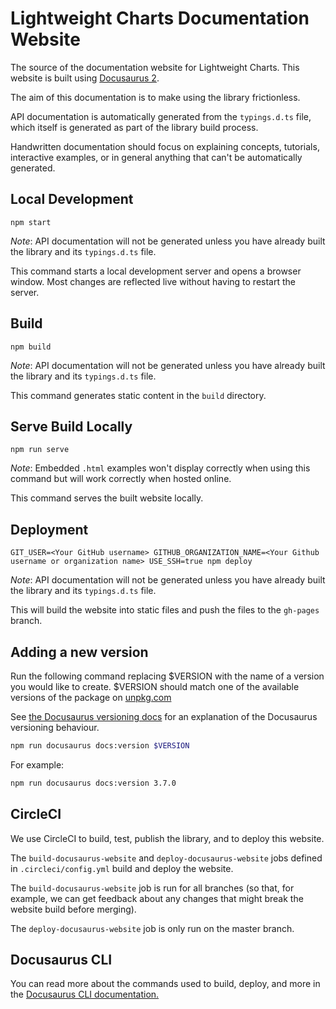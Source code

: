# Lightweight Charts Documentation Website

The source of the documentation website for Lightweight Charts. This website is built using [Docusaurus 2](https://v2.docusaurus.io/).

The aim of this documentation is to make using the library frictionless.

API documentation is automatically generated from the `typings.d.ts` file, which itself is generated as part of the library build process.

Handwritten documentation should focus on explaining concepts, tutorials, interactive examples, or in general anything that can't be automatically generated.

## Local Development

```console
npm start
```

_Note_: API documentation will not be generated unless you have already built the library and its `typings.d.ts` file.

This command starts a local development server and opens a browser window. Most changes are reflected live without having to restart the server.

## Build

```console
npm build
```

_Note_: API documentation will not be generated unless you have already built the library and its `typings.d.ts` file.

This command generates static content in the `build` directory.

## Serve Build Locally

```console
npm run serve
```

_Note_: Embedded `.html` examples won't display correctly when using this command but will work correctly when hosted online.

This command serves the built website locally.

## Deployment

```console
GIT_USER=<Your GitHub username> GITHUB_ORGANIZATION_NAME=<Your Github username or organization name> USE_SSH=true npm deploy
```

_Note_: API documentation will not be generated unless you have already built the library and its `typings.d.ts` file.

This will build the website into static files and push the files to the `gh-pages` branch.

## Adding a new version

Run the following command replacing $VERSION with the name of a version you would like to create. $VERSION should match one of the available versions of the package on [unpkg.com](https://unpkg.com)

See [the Docusaurus versioning docs](https://docusaurus.io/docs/versioning#tagging-a-new-version) for an explanation of the Docusaurus versioning behaviour.

```bash
npm run docusaurus docs:version $VERSION
```

For example:

```bash
npm run docusaurus docs:version 3.7.0
```

## CircleCI

We use CircleCI to build, test, publish the library, and to deploy this website.

The `build-docusaurus-website` and `deploy-docusaurus-website` jobs defined in `.circleci/config.yml` build and deploy the website.

The `build-docusaurus-website` job is run for all branches (so that, for example, we can get feedback about any changes that might break the website build before merging).

The `deploy-docusaurus-website` job is only run on the master branch.

## Docusaurus CLI

You can read more about the commands used to build, deploy, and more in the [Docusaurus CLI documentation.](https://docusaurus.io/docs/cli)
